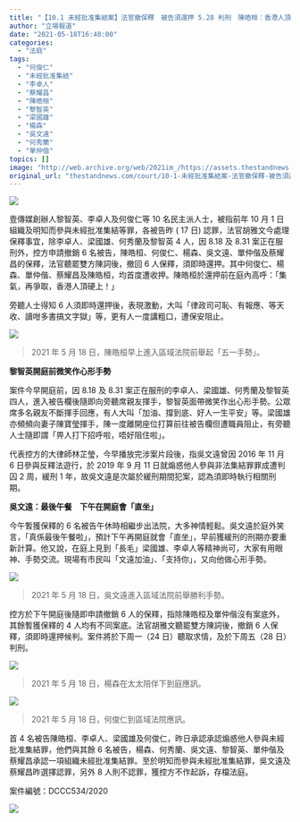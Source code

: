 ```yaml
---
title: "【10.1 未經批准集結案】法官撤保釋　被告須還押 5.28 判刑　陳皓桓：香港人頂硬上！"
author: "立場報道"
date: "2021-05-18T16:40:00"
categories:
  - "法庭"
tags:
  - "何俊仁"
  - "未經批准集結"
  - "李卓人"
  - "蔡耀昌"
  - "陳皓桓"
  - "黎智英"
  - "梁國雄"
  - "楊森"
  - "吳文遠"
  - "何秀蘭"
  - "單仲偕"
topics: []
image: "http://web.archive.org/web/2021im_/https://assets.thestandnews.com/media/photos/101-02_zBIFp.png"
original_url: "thestandnews.com/court/10-1-未經批准集結案-法官撤保釋-被告須還押-5-28-判刑-陳皓桓-香港人頂硬上"
---
```

![](http://web.archive.org/web/2021im_/https://assets.thestandnews.com/media/photos/101-02_zBIFp.png)

壹傳媒創辦人黎智英、李卓人及何俊仁等 10 名民主派人士，被指前年 10 月 1 日組織及明知而參與未經批准集結等罪，各被告昨 ( 17 日) 認罪，法官胡雅文今處理保釋事宜，除李卓人、梁國雄、何秀蘭及黎智英 4 人，因 8.18 及 8.31 案正在服刑外，控方申請撤銷 6 名被告，陳皓桓、何俊仁、楊森、吳文遠、單仲偕及蔡耀昌的保釋，法官聽罷雙方陳詞後，撤回 6 人保釋，須即時還押。其中何俊仁、楊森、單仲偕、蔡耀昌及陳皓桓，均首度遭收押。陳皓桓於還押前在庭內高呼：「集氣，再爭取，香港人頂硬上！」

旁聽人士得知 6 人須即時還押後，表現激動，大叫「律政司可恥、有報應、等天收、讀咁多書搞文字獄」等，更有人一度講粗口，遭保安阻止。

![](http://web.archive.org/web/2021im_/https://assets.thestandnews.com/media/photos/185613727_10164976612860265_1245926570560917421_n20copy_1D6IF.png)
> 2021 年 5 月 18 日，陳皓桓早上進入區域法院前舉起「五一手勢」。

**黎智英開庭前微笑作心形手勢**

案件今早開庭前，因 8.18 及 8.31 案正在服刑的李卓人、梁國雄、何秀蘭及黎智英四人，進入被告欄後隨即向旁聽席親友揮手，黎智英面帶微笑作出心形手勢。公眾席多名親友不斷揮手回應，有人大叫「加油、撐到底、好人一生平安」等。梁國雄亦頻頻向妻子陳寶瑩揮手，陳一度離開座位打算前往被告欄但遭職員阻止，有旁聽人士隨即謂「畀人打下招呼啦，唔好阻住啦」。

代表控方的大律師林芷瑩，今早播放完涉案片段後，指吳文遠曾因 2016 年 11 月 6 日參與反釋法遊行，於 2019 年 9 月 11 日就煽惑他人參與非法集結罪罪成遭判囚 2 周，緩刑 1 年，故吳文遠是次屬於緩刑期間犯案，認為須即時執行相關刑期。

**吳文遠：最後午餐　下午在開庭會「直坐」**

今午暫獲保釋的 6 名被告午休時相繼步出法院，大多神情輕鬆。吳文遠於庭外笑言，「真係最後午餐啦」，預計下午再開庭就會「直坐」，早前獲緩刑的刑期亦要重新計算。他又說，在庭上見到「長毛」梁國雄、李卓人等精神尚可，大家有用眼神、手勢交流。現場有市民叫「文遠加油」、「支持你」，又向他做心形手勢。

![](http://web.archive.org/web/2021im_/https://assets.thestandnews.com/media/photos/184954224_10164976613210265_3725404341127375103_n20copy_seb9v.png)
> 2021 年 5 月 18 日，吳文遠進入區域法院前舉勝利手勢。

控方於下午開庭後隨即申請撤銷 6 人的保釋，指除陳皓桓及單仲偕沒有案底外，其餘暫獲保釋的 4 人均有不同案底。法官胡雅文聽罷雙方陳詞後，撤銷 6 人保釋，須即時還押候判。案件將於下周一（24 日）聽取求情，及於下周五（28 日）判刑。

![](http://web.archive.org/web/2021im_/https://assets.thestandnews.com/media/photos/186454775_10164976613365265_8690723303546202517_n20copy_XQDV1.png)
> 2021 年 5 月 18 日，楊森在太太陪伴下到庭應訊。

![](http://web.archive.org/web/2021im_/https://assets.thestandnews.com/media/photos/187717307_10164976613240265_5506326330020753116_n20copy_8t2AD.png)
> 2021 年 5 月 18 日，何俊仁到區域法院應訊。

首 4 名被告陳皓桓、李卓人、梁國雄及何俊仁，昨日承認承認煽惑他人參與未經批准集結罪，他們與其餘 6 名被告，楊森、何秀蘭、吳文遠、黎智英、單仲偕及蔡耀昌承認一項組織未經批准集結罪。至於明知而參與未經批准集結罪，吳文遠及蔡耀昌昨選擇認罪，另外 8 人則不認罪，獲控方不作起訴，存檔法庭。

案件編號：DCCC534/2020

![](http://web.archive.org/web/2021im_/https://assets.thestandnews.com/media/photos/20210518-31_4a0vy.png)